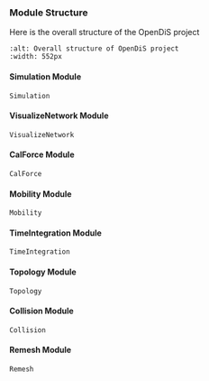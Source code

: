 ### Module Structure

Here is the overall structure of the OpenDiS project
```{figure} opendis_structure.png
:alt: Overall structure of OpenDiS project
:width: 552px
```

#### Simulation Module

```Simulation```

#### VisualizeNetwork Module

```VisualizeNetwork```

#### CalForce Module

```CalForce```

#### Mobility Module

```Mobility```

#### TimeIntegration Module

```TimeIntegration```

#### Topology Module

```Topology```

#### Collision Module

```Collision```

#### Remesh Module

```Remesh```
